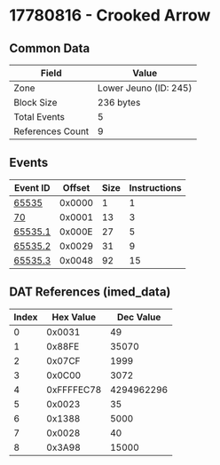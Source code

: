 # 17780816 - Crooked Arrow

## Common Data

| Field            | Value                 |
|------------------|-----------------------|
| Zone             | Lower Jeuno (ID: 245) |
| Block Size       | 236 bytes             |
| Total Events     | 5                     |
| References Count | 9                     |

## Events

| Event ID                | Offset   |   Size |   Instructions |
|-------------------------|----------|--------|----------------|
| [65535](./65535.md)     | 0x0000   |      1 |              1 |
| [70](./70.md)           | 0x0001   |     13 |              3 |
| [65535.1](./65535.1.md) | 0x000E   |     27 |              5 |
| [65535.2](./65535.2.md) | 0x0029   |     31 |              9 |
| [65535.3](./65535.3.md) | 0x0048   |     92 |             15 |

## DAT References (imed_data)

|   Index | Hex Value   |   Dec Value |
|---------|-------------|-------------|
|       0 | 0x0031      |          49 |
|       1 | 0x88FE      |       35070 |
|       2 | 0x07CF      |        1999 |
|       3 | 0x0C00      |        3072 |
|       4 | 0xFFFFEC78  |  4294962296 |
|       5 | 0x0023      |          35 |
|       6 | 0x1388      |        5000 |
|       7 | 0x0028      |          40 |
|       8 | 0x3A98      |       15000 |
